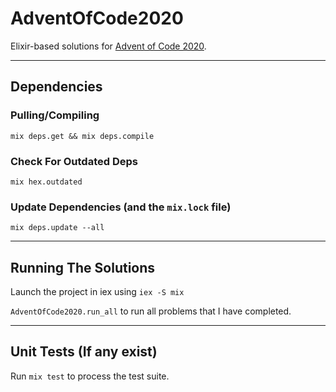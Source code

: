 # AdventOfCode2020

Elixir-based solutions for [Advent of Code 2020](https://adventofcode.com/2020).

----

## Dependencies

### Pulling/Compiling

  `mix deps.get && mix deps.compile`

### Check For Outdated Deps

  `mix hex.outdated`

### Update Dependencies (and the `mix.lock` file)

  `mix deps.update --all`

----

## Running The Solutions

  Launch the project in iex using `iex -S mix`

  `AdventOfCode2020.run_all` to run all problems that I have completed.
  
----

## Unit Tests (If any exist)

  Run `mix test` to process the test suite.
